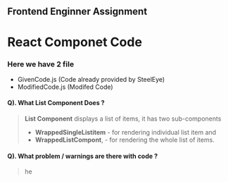 ## Frontend Enginner Assignment 

# React Componet Code

### Here we have 2 file 
- GivenCode.js (Code already provided by SteelEye)
- ModifiedCode.js (Modifed Code)

#### Q). What List Component Does ?

> **List Component** displays a list of items, it has two sub-components 
> - **WrappedSingleListitem** - for rendering individual list item and 
> - **WrappedListCompont**, - for rendering the whole list of items.

#### Q). What problem / warnings are there with code ?

>he